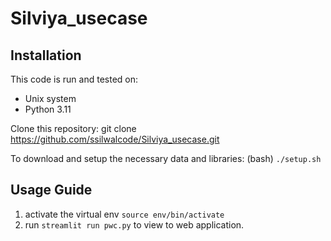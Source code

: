 # Silviya_usecase

## Installation
This code is run and tested on:
- Unix system
- Python 3.11

Clone this repository: git clone https://github.com/ssilwalcode/Silviya_usecase.git

To download and setup the necessary data and libraries: (bash) `./setup.sh`

## Usage Guide
1. activate the virtual env `source env/bin/activate`
2. run `streamlit run pwc.py` to view to web application.
